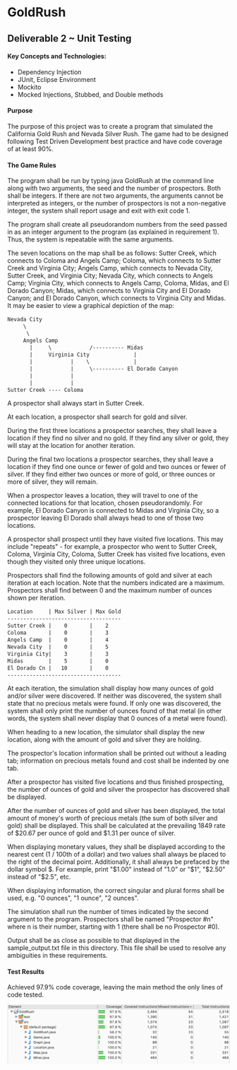 # GoldRush
## Deliverable 2 ~ Unit Testing

#### Key Concepts and Technologies:
* Dependency Injection
* JUnit, Eclipse Environment
* Mockito
* Mocked Injections, Stubbed, and Double methods

#### Purpose
The purpose of this project was to create a program that simulated the California Gold Rush and Nevada Silver Rush.
The game had to be designed following Test Driven Development best practice and have code coverage of at least 90%.

#### The Game Rules
The program shall be run by typing java GoldRush at the command line along with two arguments, the seed and the number of prospectors. Both shall be integers. If there are not two arguments, the arguments cannot be interpreted as integers, or the number of prospectors is not a non-negative integer, the system shall report usage and exit with exit code 1.

The program shall create all pseudorandom numbers from the seed passed in as an integer argument to the program (as explained in requirement 1). Thus, the system is repeatable with the same arguments.

The seven locations on the map shall be as follows: Sutter Creek, which connects to Coloma and Angels Camp; Coloma, which connects to Sutter Creek and Virginia City; Angels Camp, which connects to Nevada City, Sutter Creek, and Virginia City; Nevada City, which connects to Angels Camp; Virginia City, which connects to Angels Camp, Coloma, Midas, and El Dorado Canyon; Midas, which connects to Virginia City and El Dorado Canyon; and El Dorado Canyon, which connects to Virginia City and Midas. It may be easier to view a graphical depiction of the map:

```
Nevada City
     \
      \
     Angels Camp
       |     \            /---------- Midas
       |     Virginia City              |
       |            |    \              |
       |            |     \---------- El Dorado Canyon
       |            |
       |            |
Sutter Creek ---- Coloma
```
A prospector shall always start in Sutter Creek.

At each location, a prospector shall search for gold and silver.

During the first three locations a prospector searches, they shall leave a location if they find no silver and no gold. If they find any silver or gold, they will stay at the location for another iteration.

During the final two locations a prospector searches, they shall leave a location if they find one ounce or fewer of gold and two ounces or fewer of silver. If they find either two ounces or more of gold, or three ounces or more of silver, they will remain.

When a prospector leaves a location, they will travel to one of the connected locations for that location, chosen pseudorandomly. For example, El Dorado Canyon is connected to Midas and Virginia City, so a prospector leaving El Dorado shall always head to one of those two locations.

A prospector shall prospect until they have visited five locations. This may include "repeats" - for example, a prospector who went to Sutter Creek, Coloma, Virginia City, Coloma, Sutter Creek has visited five locations, even though they visited only three unique locations.

Prospectors shall find the following amounts of gold and silver at each iteration at each location. Note that the numbers indicated are a maximum. Prospectors shall find between 0 and the maximum number of ounces shown per iteration.

```   
Location     | Max Silver | Max Gold
------------------------------------
Sutter Creek |    0       |    2
Coloma       |    0       |    3
Angels Camp  |    0       |    4
Nevada City  |    0       |    5
Virginia City|    3       |    3
Midas        |    5       |    0
El Dorado Cn |   10       |    0
------------------------------------
```

At each iteration, the simulation shall display how many ounces of gold and/or silver were discovered. If neither was discovered, the system shall state that no precious metals were found. If only one was discovered, the system shall only print the number of ounces found of that metal (in other words, the system shall never display that 0 ounces of a metal were found).

When heading to a new location, the simulator shall display the new location, along with the amount of gold and silver they are holding.

The prospector's location information shall be printed out without a leading tab; information on precious metals found and cost shall be indented by one tab.

After a prospector has visited five locations and thus finished prospecting, the number of ounces of gold and silver the prospector has discovered shall be displayed.

After the number of ounces of gold and silver has been displayed, the total amount of money's worth of precious metals (the sum of both silver and gold) shall be displayed. This shall be calculated at the prevailing 1849 rate of $20.67 per ounce of gold and $1.31 per ounce of silver.

When displaying monetary values, they shall be displayed according to the nearest cent (1 / 100th of a dollar) and two values shall always be placed to the right of the decimal point. Additionally, it shall always be prefaced by the dollar symbol $. For example, print "$1.00" instead of "1.0" or "$1", "$2.50" instead of "$2.5", etc.

When displaying information, the correct singular and plural forms shall be used, e.g. "0 ounces", "1 ounce", "2 ounces".

The simulation shall run the number of times indicated by the second argument to the program. Prospectors shall be named "Prospector #n" where n is their number, starting with 1 (there shall be no Prospector #0).

Output shall be as close as possible to that displayed in the sample_output.txt file in this directory. This file shall be used to resolve any ambiguities in these requirements.

#### Test Results
Achieved 97.9% code coverage, leaving the main method the only lines of code tested.

![Results](testResults.png)
